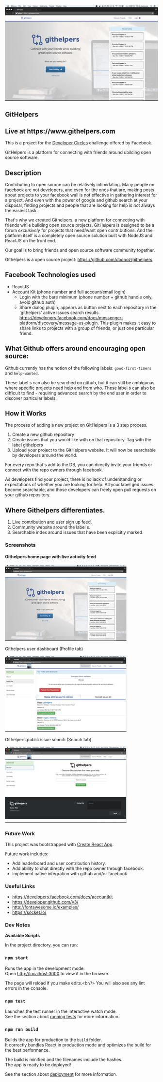 ![Githelpers](./img/githelpers_home.png)

GitHelpers
---

<h2>Live at https://www.githelpers.com</h2>

This is a project for the <a href="https://developercircles.devpost.com/">Developer Circles</a> challenge offered by Facebook.

GitHelpers is a platform for connecting with friends around ubilding open source software.

## Description

Contributing to open source can be relatively intimidating. Many people on facebook are not developers, and even for the ones that are, making posts about projects to your facebook wall is not effective in gathering interest for a project. 
 And even with the power of google and github search at your disposal, finding projects and people that are looking for help is not always the easiest task.

That's why we created Githelpers, a new platform for connecting with friends while building open source projects. GitHelpers is designed to be a forum *exclusively* for projects that need/want open contributions. And the platform itself is a completely open source solution built with NodeJS and ReactJS on the front end. 

Our goal is to bring friends and open source software community together.

Githelpers is a open source project: 
<a href="https://github.com/cbonoz/githelpers">https://github.com/cbonoz/githelpers</a>

## Facebook Technologies used

* ReactJS
* Account Kit (phone number and full account/email login)
    - Login with the bare minimum (phone number + github handle only, avoid github auth)
    -  Share dialog plugin, appears as button next to each repository in the 'githelpers' active issues search results. https://developers.facebook.com/docs/messenger-platform/discovery/message-us-plugin. This plugin makes it easy to share links to projects with a group of friends, or just one particular friend.

##  What Github offers around encouraging open source:

Github currently has the notion of the following labels: `good-first-timers` and `help-wanted`.

These label s can also be searched on github, but it can still be ambiguous where specific projects need help and from who. These label s can also be difficult to find - requiring advanced search by the end user in order to discover particular labels.

## How it Works

The process of adding a new project on GitHelpers is a 3 step process.

1. Create a new github repository
2. Create issues that you would like with on that repository. Tag with the label githelpers
3. Upload your project to the GitHelpers website. It will now be searchable by developers around the world.

For every repo that's add to the DB, you can directly invite your friends or connect with the repo owners through facebook.

As developers find your project, there is no lack of understanding or expectations  of whether you are looking for help. All your label ged issues become searchable, and those developers can freely open pull requests on your github repository.

## Where Githelpers differentiates.

<ol>
    <li>Live contribution and user sign up feed.</li>
    <li>Community website around the label s. </li>
    <li>Searchable index around issues that have been explicitly marked.</li>
</ol>

### Screenshots

<h4>Githelpers home page with live activity feed</h4>
<img src="./img/githelpers_home.png" width="400"/>
<p>Githelpers user dashboard (Profile tab)</p>
<img src="./img/githelpers_dash.png" width="400"/>
<p>Githelpers public issue search (Search tab)</p>
<img src="./img/githelpers_search.png" width="400"/>

### Future Work

This project was bootstrapped with [Create React App](https://github.com/facebookincubator/create-react-app).

Future work includes:
* Add leaderboard and user contribution history.
* Add ability to chat directly with the repo owner through facebook.
* Implement native integration with github and/or facebook.

### Useful Links
* https://developers.facebook.com/docs/accountkit
* https://developer.github.com/v3/
* http://fontawesome.io/examples/
* https://socket.io/

### Dev Notes

<b>Available Scripts</b>

In the project directory, you can run:

### `npm start`

Runs the app in the development mode.<br/>
Open [http://localhost:3000](http://localhost:3000) to view it in the browser.

The page will reload if you make edits.<br//>
You will also see any lint errors in the console.

### `npm test`

Launches the test runner in the interactive watch mode.<br/>
See the section about [running tests](#running-tests) for more information.

### `npm run build`

Builds the app for production to the `build` folder.<br/>
It correctly bundles React in production mode and optimizes the build for the best performance.

The build is minified and the filenames include the hashes.<br/>
The app is ready to be deployed!

See the section about [deployment](#deployment) for more information.
